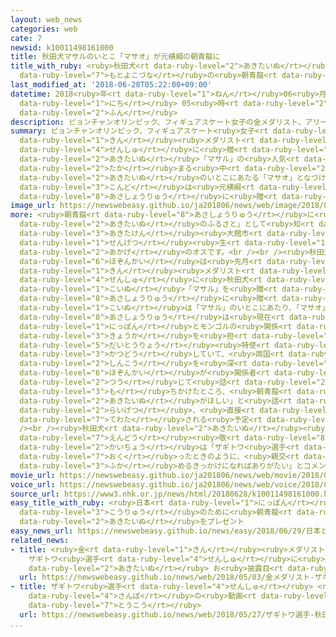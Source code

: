 ```yaml
---
layout: web_news
categories: web
cate: 7
newsid: k10011498161000
title: 秋田犬マサルのいとこ「マサオ」が元横綱の朝青龍に
title_with_ruby: <ruby>秋田犬<rt data-ruby-level="2">あきたいぬ</rt></ruby>マサルのいとこ「マサオ」が<ruby>元横綱<rt
  data-ruby-level="7">もとよこづな</rt></ruby>の<ruby>朝青龍<rt data-ruby-level="8">あさしょうりゅう</rt></ruby>に
last_modified_at: '2018-06-28T05:22:00+09:00'
datetime: 2018<ruby>年<rt data-ruby-level="1">ねん</rt></ruby>06<ruby>月<rt data-ruby-level="1">がつ</rt></ruby>28<ruby>日<rt
  data-ruby-level="1">にち</rt></ruby> 05<ruby>時<rt data-ruby-level="2">じ</rt></ruby>22<ruby>分<rt
  data-ruby-level="2">ふん</rt></ruby>
description: ピョンチャンオリンピック、フィギュアスケート女子の金メダリスト、アリーナ・ザギトワ選手に贈られた秋田犬「マサル」の人気が高まる中、この秋田犬のいとこにあたる「マサオ」となづけられた子犬が、今度は元横綱の朝青龍に贈られることになりました。
summary: ピョンチャンオリンピック、フィギュアスケート<ruby>女子<rt data-ruby-level="1">じょし</rt></ruby>の<ruby>金<rt
  data-ruby-level="1">きん</rt></ruby><ruby>メダリスト<rt data-ruby-level="1">めだりすと</rt></ruby>、アリーナ・ザギトワ<ruby>選手<rt
  data-ruby-level="4">せんしゅ</rt></ruby>に<ruby>贈<rt data-ruby-level="7">おく</rt></ruby>られた<ruby>秋田犬<rt
  data-ruby-level="2">あきたいぬ</rt></ruby>「マサル」の<ruby>人気<rt data-ruby-level="1">にんき</rt></ruby>が<ruby>高<rt
  data-ruby-level="2">たか</rt></ruby>まる<ruby>中<rt data-ruby-level="2">なか</rt></ruby>、この<ruby>秋田犬<rt
  data-ruby-level="2">あきたいぬ</rt></ruby>のいとこにあたる「マサオ」となづけられた<ruby>子犬<rt data-ruby-level="1">こいぬ</rt></ruby>が、<ruby>今度<rt
  data-ruby-level="3">こんど</rt></ruby>は<ruby>元横綱<rt data-ruby-level="7">もとよこづな</rt></ruby>の<ruby>朝青龍<rt
  data-ruby-level="8">あさしょうりゅう</rt></ruby>に<ruby>贈<rt data-ruby-level="7">おく</rt></ruby>られることになりました。
image_url: https://newswebeasy.github.io/ja201806/news/web/image/2018/06/28/K10011498161_1806280121_1806280522_01_03.jpg
more: <ruby>朝青龍<rt data-ruby-level="8">あさしょうりゅう</rt></ruby>に<ruby>贈<rt data-ruby-level="7">おく</rt></ruby>られることになったのは「<ruby>秋田犬<rt
  data-ruby-level="2">あきたいぬ</rt></ruby>のふるさと」として<ruby>知<rt data-ruby-level="2">し</rt></ruby>られる<ruby>秋田県<rt
  data-ruby-level="3">あきたけん</rt></ruby><ruby>大館市<rt data-ruby-level="8">おおだてし</rt></ruby>で<ruby>先月<rt
  data-ruby-level="1">せんげつ</rt></ruby><ruby>生<rt data-ruby-level="1">う</rt></ruby>まれたばかりの<ruby>赤毛<rt
  data-ruby-level="2">あかげ</rt></ruby>のオスです。<br /><br /><ruby>秋田犬<rt data-ruby-level="2">あきたいぬ</rt></ruby><ruby>保存会<rt
  data-ruby-level="6">ほぞんかい</rt></ruby>は<ruby>先月<rt data-ruby-level="1">せんげつ</rt></ruby>、ピョンチャンオリンピックの<ruby>金<rt
  data-ruby-level="1">きん</rt></ruby><ruby>メダリスト<rt data-ruby-level="1">めだりすと</rt></ruby>、アリーナ・ザギトワ<ruby>選手<rt
  data-ruby-level="4">せんしゅ</rt></ruby>に<ruby>秋田犬<rt data-ruby-level="2">あきたいぬ</rt></ruby>の<ruby>子犬<rt
  data-ruby-level="1">こいぬ</rt></ruby>「マサル」を<ruby>贈<rt data-ruby-level="7">おく</rt></ruby>りましたが、<ruby>朝青龍<rt
  data-ruby-level="8">あさしょうりゅう</rt></ruby>に<ruby>贈<rt data-ruby-level="7">おく</rt></ruby>る<ruby>子犬<rt
  data-ruby-level="1">こいぬ</rt></ruby>は「マサル」のいとこにあたり、「マサオ」と<ruby>名付<rt data-ruby-level="4">なづ</rt></ruby>けられました。<ruby>朝青龍<rt
  data-ruby-level="8">あさしょうりゅう</rt></ruby>は<ruby>現在<rt data-ruby-level="5">げんざい</rt></ruby>、<ruby>日本<rt
  data-ruby-level="1">にっぽん</rt></ruby>とモンゴルの<ruby>関係<rt data-ruby-level="4">かんけい</rt></ruby><ruby>強化<rt
  data-ruby-level="3">きょうか</rt></ruby>を<ruby>担<rt data-ruby-level="7">にな</rt></ruby>う<ruby>大統領<rt
  data-ruby-level="5">だいとうりょう</rt></ruby><ruby>特使<rt data-ruby-level="4">とくし</rt></ruby>として<ruby>活動<rt
  data-ruby-level="3">かつどう</rt></ruby>していて、<ruby>両国<rt data-ruby-level="3">りょうこく</rt></ruby>の<ruby>親交<rt
  data-ruby-level="2">しんこう</rt></ruby>を<ruby>深<rt data-ruby-level="3">ふか</rt></ruby>めるため<ruby>保存会<rt
  data-ruby-level="6">ほぞんかい</rt></ruby>が<ruby>関係者<rt data-ruby-level="4">かんけいしゃ</rt></ruby>を<ruby>通<rt
  data-ruby-level="2">つう</rt></ruby>じて<ruby>話<rt data-ruby-level="2">はなし</rt></ruby>を<ruby>持<rt
  data-ruby-level="3">も</rt></ruby>ちかけたところ、<ruby>朝青龍<rt data-ruby-level="8">あさしょうりゅう</rt></ruby>は「<ruby>秋田犬<rt
  data-ruby-level="2">あきたいぬ</rt></ruby>がほしい」と<ruby>話<rt data-ruby-level="2">はな</rt></ruby>したということで、「マサオ」は<ruby>来月<rt
  data-ruby-level="2">らいげつ</rt></ruby>、<ruby>直接<rt data-ruby-level="5">ちょくせつ</rt></ruby>、<ruby>手渡<rt
  data-ruby-level="7">てわた</rt></ruby>される<ruby>予定<rt data-ruby-level="3">よてい</rt></ruby>です。<br
  /><br /><ruby>秋田犬<rt data-ruby-level="2">あきたいぬ</rt></ruby><ruby>保存会<rt data-ruby-level="6">ほぞんかい</rt></ruby>の<ruby>遠藤<rt
  data-ruby-level="7">えんどう</rt></ruby><ruby>敬<rt data-ruby-level="8">たかし</rt></ruby><ruby>会長<rt
  data-ruby-level="2">かいちょう</rt></ruby>は「ザギトワ<ruby>選手<rt data-ruby-level="4">せんしゅ</rt></ruby>に<ruby>贈<rt
  data-ruby-level="7">おく</rt></ruby>ったときのように、<ruby>親交<rt data-ruby-level="2">しんこう</rt></ruby>を<ruby>深<rt
  data-ruby-level="3">ふか</rt></ruby>めるきっかけになればありがたい」とコメントしています。
movie_url: https://newswebeasy.github.io/ja201806/news/web/movie/2018/06/28/k10011498161_201806280540_201806280546.mp4
voice_url: https://newswebeasy.github.io/ja201806/news/web/voice/2018/06/28/k10011498161_201806280540_201806280546.mp3
source_url: https://www3.nhk.or.jp/news/html/20180628/k10011498161000.html
easy_title_with_ruby: <ruby>日本<rt data-ruby-level="1">にっぽん</rt></ruby>とモンゴルの<ruby>交流<rt
  data-ruby-level="3">こうりゅう</rt></ruby>のために<ruby>朝青龍<rt data-ruby-level="8">あさしょうりゅう</rt></ruby>に<ruby>秋田犬<rt
  data-ruby-level="2">あきたいぬ</rt></ruby>をプレゼント
easy_news_url: https://newswebeasy.github.io/news/easy/2018/06/29/日本とモンゴルの交流のために朝青龍に秋田犬をプレゼント
related_news:
- title: <ruby>金<rt data-ruby-level="1">きん</rt></ruby><ruby>メダリスト<rt data-ruby-level="1">めだりすと</rt></ruby>
    ザギトワ<ruby>選手<rt data-ruby-level="4">せんしゅ</rt></ruby>に<ruby>贈<rt data-ruby-level="7">おく</rt></ruby>る<ruby>秋田犬<rt
    data-ruby-level="2">あきたいぬ</rt></ruby> お<ruby>披露目<rt data-ruby-level="7">ひろめ</rt></ruby>
  url: https://newswebeasy.github.io/news/web/2018/05/03/金メダリスト-ザギトワ選手に贈る秋田犬-お披露目
- title: ザギトワ<ruby>選手<rt data-ruby-level="4">せんしゅ</rt></ruby> <ruby>秋田犬<rt data-ruby-level="2">あきたいぬ</rt></ruby>「マサル」<ruby>散歩<rt
    data-ruby-level="4">さんぽ</rt></ruby>の<ruby>動画<rt data-ruby-level="3">どうが</rt></ruby><ruby>投稿<rt
    data-ruby-level="7">とうこう</rt></ruby>
  url: https://newswebeasy.github.io/news/web/2018/05/27/ザギトワ選手-秋田犬マサル散歩の動画投稿
...
```

